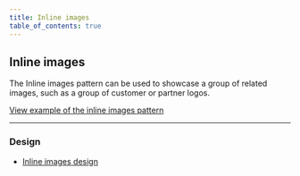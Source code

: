 ```yaml
---
title: Inline images
table_of_contents: true
---
```


## Inline images

The Inline images pattern can be used to showcase a group of related images, such as a group of customer or partner logos.

<a href="https://canonical-web-and-design.github.io/vanilla-framework/examples/patterns/inline-images/"
    class="js-example">
    View example of the inline images pattern
</a>

<hr />

### Design

* [Inline images design](https://github.com/ubuntudesign/vanilla-design/tree/master/Inline%20images)

